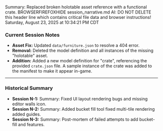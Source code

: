 Summary: Replaced broken holotable asset reference with a functional crate.
BROWSERFIREFOXHIDE session_narrative.md AI: DO NOT DELETE this header line which contains critical file data and browser instructions!
Saturday, August 23, 2025 at 10:34:21 PM CDT

### Current Session Notes
- **Asset Fix:** Updated `data/furniture.json` to resolve a 404 error.
- **Removal:** Deleted the model definition and all instances of the missing "holotable" asset.
- **Addition:** Added a new model definition for "crate", referencing the provided `crate.json` file. A sample instance of the crate was added to the manifest to make it appear in-game.

---
### Historical Summary
- **Session N-1:** Summary: Fixed UI layout rendering bugs and missing editor walls icon.
- **Session N-2:** Summary: Added bucket fill tool fixed multi-tile rendering added guides.
- **Session N-3:** Summary: Post-mortem of failed attempts to add bucket-fill and features.